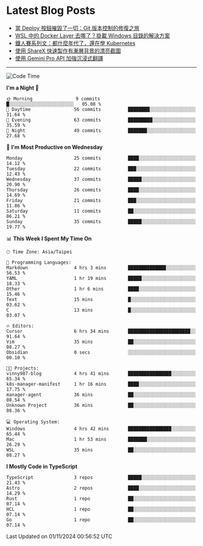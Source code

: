 # Latest Blog Posts
<!-- BLOG-POST-LIST:START -->
- [當 Deploy 按鈕摧毀了一切：Git 版本控制的修復之旅](https://www.vinny987.xyz/blog/2024/when-deploy-button-breaks-everything-a-git-recovery-journey/)
- [WSL 中的 Docker Layer 去哪了？掛載 Windows 目錄的解決方案](https://www.vinny987.xyz/blog/2024/where-are-docker-layers-in-wsl-a-simple-mount-solution/)
- [鐵人賽系列文：都什麼年代了，還在學 Kubernetes](https://www.vinny987.xyz/blog/2024/ithome-ironman-2024-thoughts/)
- [使用 ShareX 快速製作有漸層背景的漂亮截圖](https://www.vinny987.xyz/blog/2024/use-sharex-to-quickly-create-beautiful-screenshots-with-gradient-backgrounds/)
- [使用 Gemini Pro API 加強沉浸式翻譯](https://www.vinny987.xyz/blog/2024/enhance-immersive-translation-using-the-gemini-pro-api/)
<!-- BLOG-POST-LIST:END -->

---

<!--START_SECTION:waka-->
![Code Time](http://img.shields.io/badge/Code%20Time-432%20hrs%2054%20mins-blue)

**I'm a Night 🦉** 

```text
🌞 Morning                9 commits           █░░░░░░░░░░░░░░░░░░░░░░░░   05.08 % 
🌆 Daytime                56 commits          ████████░░░░░░░░░░░░░░░░░   31.64 % 
🌃 Evening                63 commits          █████████░░░░░░░░░░░░░░░░   35.59 % 
🌙 Night                  49 commits          ███████░░░░░░░░░░░░░░░░░░   27.68 % 
```
📅 **I'm Most Productive on Wednesday** 

```text
Monday                   25 commits          ████░░░░░░░░░░░░░░░░░░░░░   14.12 % 
Tuesday                  22 commits          ███░░░░░░░░░░░░░░░░░░░░░░   12.43 % 
Wednesday                37 commits          █████░░░░░░░░░░░░░░░░░░░░   20.90 % 
Thursday                 26 commits          ████░░░░░░░░░░░░░░░░░░░░░   14.69 % 
Friday                   21 commits          ███░░░░░░░░░░░░░░░░░░░░░░   11.86 % 
Saturday                 11 commits          ██░░░░░░░░░░░░░░░░░░░░░░░   06.21 % 
Sunday                   35 commits          █████░░░░░░░░░░░░░░░░░░░░   19.77 % 
```


📊 **This Week I Spent My Time On** 

```text
🕑︎ Time Zone: Asia/Taipei

💬 Programming Languages: 
Markdown                 4 hrs 3 mins        ██████████████░░░░░░░░░░░   56.53 % 
YAML                     1 hr 19 mins        █████░░░░░░░░░░░░░░░░░░░░   18.33 % 
Other                    1 hr 6 mins         ████░░░░░░░░░░░░░░░░░░░░░   15.46 % 
Text                     15 mins             █░░░░░░░░░░░░░░░░░░░░░░░░   03.62 % 
C                        13 mins             █░░░░░░░░░░░░░░░░░░░░░░░░   03.07 % 

🔥 Editors: 
Cursor                   6 hrs 34 mins       ███████████████████████░░   91.64 % 
Vim                      35 mins             ██░░░░░░░░░░░░░░░░░░░░░░░   08.27 % 
Obsidian                 0 secs              ░░░░░░░░░░░░░░░░░░░░░░░░░   00.10 % 

🐱‍💻 Projects: 
vinny987-blog            4 hrs 41 mins       ████████████████░░░░░░░░░   65.34 % 
k8s-manager-manifest     1 hr 16 mins        ████░░░░░░░░░░░░░░░░░░░░░   17.75 % 
manager-agent            36 mins             ██░░░░░░░░░░░░░░░░░░░░░░░   08.54 % 
Unknown Project          36 mins             ██░░░░░░░░░░░░░░░░░░░░░░░   08.36 % 

💻 Operating System: 
Windows                  4 hrs 42 mins       ████████████████░░░░░░░░░   65.44 % 
Mac                      1 hr 53 mins        ███████░░░░░░░░░░░░░░░░░░   26.29 % 
WSL                      35 mins             ██░░░░░░░░░░░░░░░░░░░░░░░   08.27 % 
```

**I Mostly Code in TypeScript** 

```text
TypeScript               3 repos             █████░░░░░░░░░░░░░░░░░░░░   21.43 % 
Astro                    2 repos             ████░░░░░░░░░░░░░░░░░░░░░   14.29 % 
Rust                     1 repo              ██░░░░░░░░░░░░░░░░░░░░░░░   07.14 % 
HCL                      1 repo              ██░░░░░░░░░░░░░░░░░░░░░░░   07.14 % 
Go                       1 repo              ██░░░░░░░░░░░░░░░░░░░░░░░   07.14 % 
```




 Last Updated on 01/11/2024 00:56:52 UTC
<!--END_SECTION:waka-->

<!--
**vincent97277/vincent97277** is a ✨ _special_ ✨ repository because its `README.md` (this file) appears on your GitHub profile.

Here are some ideas to get you started:

- 🔭 I’m currently working on ...
- 🌱 I’m currently learning ...
- 👯 I’m looking to collaborate on ...
- 🤔 I’m looking for help with ...
- 💬 Ask me about ...
- 📫 How to reach me: ...
- 😄 Pronouns: ...
- ⚡ Fun fact: ...
-->
